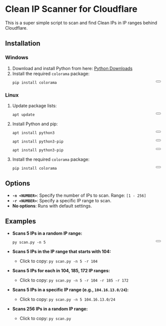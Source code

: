 # Clean IP Scanner for Cloudflare

This is a super simple script to scan and find Clean IPs in IP ranges behind Cloudflare.

## Installation

### Windows

1. Download and install Python from here: [Python Downloads](https://www.python.org/downloads/)
2. Install the required `colorama` package:
        <div style="position: relative;">
          <button onclick="copyToClipboard('code1')" style="position: absolute; right: 0; top: 0;"></button>
          <pre id="code1"><code>pip install colorama</code></pre>
        </div>

### Linux

1. Update package lists:
        <div style="position: relative;">
          <button onclick="copyToClipboard('code2')" style="position: absolute; right: 0; top: 0;"></button>
          <pre id="code2"><code>apt update</code></pre>
        </div>
2. Install Python and pip:
    <div style="position: relative;">
          <button onclick="copyToClipboard('code3')" style="position: absolute; right: 0; top: 0;"></button>
          <pre id="code3"><code>apt install python3</code></pre>
    </div>
    <div style="position: relative;">
          <button onclick="copyToClipboard('code4')" style="position: absolute; right: 0; top: 0;"></button>
          <pre id="code4"><code>apt install python3-pip</code></pre>
    </div>
    <div style="position: relative;">
          <button onclick="copyToClipboard('code5')" style="position: absolute; right: 0; top: 0;"></button>
          <pre id="code5"><code>apt install python3-pip</code></pre>
    </div>
    
3. Install the required `colorama` package:
   <div style="position: relative;">
          <button onclick="copyToClipboard('code6')" style="position: absolute; right: 0; top: 0;"></button>
          <pre id="code6"><code>pip install colorama</code></pre>
    </div>

## Options

- **`-n <NUMBER>`**: Specify the number of IPs to scan. Range: `[1 - 256]`
- **`-r <NUMBER>`**: Specify a specific IP range to scan.
- **No options**: Runs with default settings.

## Examples

- **Scans 5 IPs in a random IP range:**
       <div style="position: relative;">
          <button onclick="copyToClipboard('code7')" style="position: absolute; right: 0; top: 0;"></button>
          <pre id="code7"><code>py scan.py -n 5</code></pre>
        </div>
  
  
- **Scans 5 IPs in the IP range that starts with 104:**
  - Click to copy: ```py scan.py -n 5 -r 104```
  
- **Scans 5 IPs for each in 104, 185, 172 IP ranges:**
  - Click to copy: ```py scan.py -n 5 -r 104 -r 185 -r 172```
  
- **Scans 5 IPs in a specific IP range (e.g., `104.16.13.0/24`):**
  - Click to copy: ```py scan.py -n 5 104.16.13.0/24```
  
- **Scans 256 IPs in a random IP range:**
  - Click to copy: ```py scan.py```


